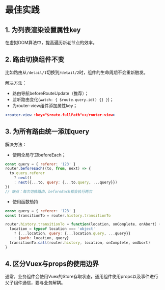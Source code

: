 # 最佳实践

## 1. 为列表渲染设置属性key
在虚拟DOM算法中，提高遍历新老节点的效率。

## 2. 路由切换组件不变
比如路由从`/detail/1`切换到`/detail/2`时，组件的生命周期不会重新触发。

解决方法：
- 路由导航beforeRouteUpdate（推荐）；
- 监听路由变化(`watch: { $route.query.id() {} }`)；
- 为router-view组件添加属性key；
```jsx
<router-view :key="$route.fullPath"></router-view>
```

## 3. 为所有路由统一添加query

解决方法：
- 使用全局守卫beforeEach；
```jsx
const query = { referer: '123' }
router.beforeEach((to, from, next) => {
  to.query.referer 
    ? next()
    : next({...to, query: {...to.query, ...query}})
})
// 缺点：每次切换路由，beforeEach都会执行两次
```
- 使用函数劫持
```jsx
const query = { referer: '123' }
const transitionTo = router.history.transitionTo

router.history.transitionTo = function(location, onComplete, onAbort) {
  location = typeof location === 'object'
    ? {...location, query: {...location.query, ...query}}
    : {path: location, query}
  transitionTo.call(router.history, location, onComplete, onAbort)
}
```

## 4. 区分Vuex与props的使用边界
通常，业务组件会使用Vuex的Store存取状态，通用组件使用props以及事件进行父子组件通信，要与业务解耦。
